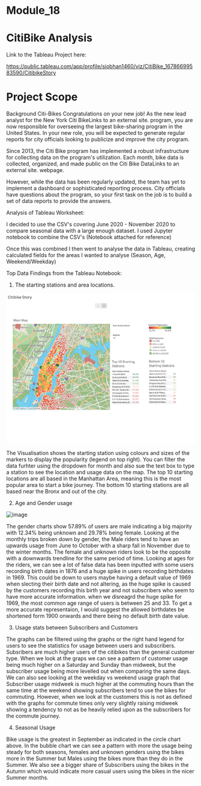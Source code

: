 # Module_18
# CitiBike Analysis

Link to the Tableau Project here:

https://public.tableau.com/app/profile/siobhan1460/viz/CitiBike_16786699583590/CitibikeStory 

# Project Scope


Background
Citi-Bikes
Congratulations on your new job! As the new lead analyst for the New York Citi BikeLinks to an external site. program, you are now responsible for overseeing the largest bike-sharing program in the United States. In your new role, you will be expected to generate regular reports for city officials looking to publicize and improve the city program.

Since 2013, the Citi Bike program has implemented a robust infrastructure for collecting data on the program's utilization. Each month, bike data is collected, organized, and made public on the Citi Bike DataLinks to an external site. webpage.

However, while the data has been regularly updated, the team has yet to implement a dashboard or sophisticated reporting process. City officials have questions about the program, so your first task on the job is to build a set of data reports to provide the answers.

Analysis of Tableau Worksheet:

I decided to use the CSV's covering June 2020 - November 2020 to compare seasonal data with a large enough dataset. I used Jupyter notebook to combine the CSV's (Notebook attached for reference)

Once this was combined I then went to analyse the data in Tableau, creating calculated fields for the areas I wanted to analyse (Season, Age, Weekend/Weekday)

Top Data Findings from the Tableau Notebook:

1. The starting stations and area locations.

![image](https://github.com/SBrindley/citi-bike/blob/main/Citibike%20Story.png?raw=true)

The Visualisation shows the starting station using colours and sizes of the markers to display the popularity (legend on top right).
You can filter the data furhter using the dropdown for month and also sue the text box to type a station to see the location and usage data on the map.
The top 10 starting locations are all based in the Manhattan Area, meaning this is the most popular area to start a bike journey. The bottom 10 starting stations are all based near the Bronx and out of the city. 

2. Age and Gender usage

![image](https://user-images.githubusercontent.com/113051302/225128963-9b3eb663-eb6d-4ea7-9163-345ce5a7a4e5.png)


The gender charts show 57.89% of users are male indicating a big majority with 12.34% being unknown and 29.78% being female. Looking at the monthly trips broken down by gender, the Male riders tend to have an upwards usage from June to October with a sharp fall in November due to the winter months. The female and unknown riders look to be the opposite with a downwards trendline for the same period of time. 
Looking at ages for the riders, we can see a lot of false data has been inputted with some users recording birth dates in 1876 and a huge spike in users recording birthdates in 1969. This could be down to users maybe having a default value of 1969 when slecting their birth date and not altering, as the huge spike is caused by the customers recording this birth year and not subscribers who seem to have more accurate information. when we disreagrd the huge spike for 1969, the most common age range of users is between 25 and 33. To get a more accurate representaion, I would suggest the allowed birthdates be shortened form 1900 onwards and there being no default birth date value.

3. Usage stats between Subscribers and Customers



The graphs can be filtered using the graphs or the right hand legend for users to see the statistics for usage between users and subscribers. Subsribers are much higher users of the citibikes than the general customer type. When we look at the graps we can see a pattern of customer usage being much higher on a Saturday and Sunday than midweek, but the subscriber usage being more levelled out when comparing the same days. We can also see looking at the weekday vs weekend usage graph that Subscriber usage midweek is much higher at the commuting hours than the same time at the weekend showing subscribers tend to use the bikes for commuting. However, when we look at the customers this is not as defined with the graphs for commute times only very slightly raising midweek showing a tendency to not as be heavily relied upon as the subscribers for the commute journey.

4. Seasonal Usage

Bike usage is the greatest in September as indicated in the circle chart above. In the bubble chart we can see a pattern with more the usage being steady for both seasons, females and unknown genders using the bikes more in the Summer but Males using the bikes more than they do in the Summer. We also see a bigger share of Subscribers using the bikes in the Autumn which would indicate more casual users using the bikes in the nicer Summer months.


